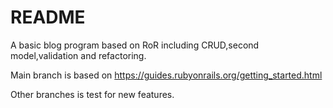 # README
A basic blog program based on RoR including CRUD,second model,validation and refactoring.

Main branch is based on https://guides.rubyonrails.org/getting_started.html

Other branches is test for new features.